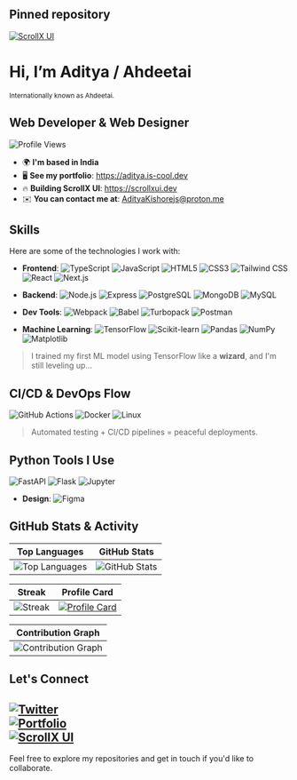 ## Pinned repository
[![ScrollX UI](https://github-readme-stats.vercel.app/api/pin/?username=adityakishore0&repo=ScrollX-UI&theme=github_dark&border_radius=8&cache_seconds=4)](https://github.com/adityakishore0/ScrollX-UI)


# Hi, I’m Aditya / Ahdeetai  
<sub>Internationally known as Ahdeetai.</sub>


## Web Developer & Web Designer
![Profile Views](https://komarev.com/ghpvc/?username=Adityakishore0&label=Profile%20views&color=1778F2&style=flat)

- 🌍 **I'm based in India**  
- 🖥️ **See my portfolio**:
 https://aditya.is-cool.dev
- 🔥 **Building ScrollX UI**:
   https://scrollxui.dev
- ✉️ **You can contact me at**:
    [AdityaKishorejs@proton.me](mailto:AdityaKishorejs@proton.me)


##  Skills
Here are some of the technologies I work with:

- **Frontend**:
  ![TypeScript](https://img.shields.io/badge/-TypeScript-333?style=flat-square&logo=typescript&logoColor=3178C6)
  ![JavaScript](https://img.shields.io/badge/-JavaScript-333?style=flat-square&logo=javascript&logoColor=F7DF1E)
  ![HTML5](https://img.shields.io/badge/-HTML5-333?style=flat-square&logo=html5&logoColor=E34F26)
  ![CSS3](https://img.shields.io/badge/-CSS3-333?style=flat-square&logo=css3&logoColor=1572B6)
  ![Tailwind CSS](https://img.shields.io/badge/-Tailwind%20CSS-333?style=flat-square&logo=tailwindcss&logoColor=38BDf8)
  ![React](https://img.shields.io/badge/-React-333?style=flat-square&logo=react&logoColor=61DAFB)
  ![Next.js](https://img.shields.io/badge/Next.js-333?style=flat-square&logo=nextdotjs&logoColor=white)


- **Backend**:
  ![Node.js](https://img.shields.io/badge/-Node.js-333?style=flat-square&logo=node.js&logoColor=8CC84B)
  ![Express](https://img.shields.io/badge/-Express-333?style=flat-square&logo=express&logoColor=000000)
  ![PostgreSQL](https://img.shields.io/badge/-PostgreSQL-333?style=flat-square&logo=postgresql&logoColor=336791)
  ![MongoDB](https://img.shields.io/badge/-MongoDB-333?style=flat-square&logo=mongodb&logoColor=47A248)
  ![MySQL](https://img.shields.io/badge/-MySQL-333?style=flat-square&logo=mysql&logoColor=4479A1)

- **Dev Tools**:
  ![Webpack](https://img.shields.io/badge/-Webpack-333?style=flat-square&logo=webpack&logoColor=8DD6F9)
  ![Babel](https://img.shields.io/badge/-Babel-333?style=flat-square&logo=babel&logoColor=F9DC3E)
  ![Turbopack](https://img.shields.io/badge/-Turbopack-333?style=flat-square&logo=turborepo&logoColor=fff)
  ![Postman](https://img.shields.io/badge/-Postman-333?style=flat-square&logo=postman&logoColor=FF6C37)

- **Machine Learning**:
  ![TensorFlow](https://img.shields.io/badge/-TensorFlow-333?style=flat-square&logo=tensorflow&logoColor=FF6F00)
![Scikit-learn](https://img.shields.io/badge/-Scikit--learn-333?style=flat-square&logo=scikitlearn&logoColor=F7931E)
![Pandas](https://img.shields.io/badge/-Pandas-333?style=flat-square&logo=pandas)
![NumPy](https://img.shields.io/badge/-NumPy-333?style=flat-square&logo=numpy&logoColor=013243)
![Matplotlib](https://img.shields.io/badge/-Matplotlib-333?style=flat-square&logo=python&logoColor=white)

> I trained my first ML model using TensorFlow like a **wizard**, and I'm still leveling up...
  
##  CI/CD & DevOps Flow  
![GitHub Actions](https://img.shields.io/badge/-GitHub%20Actions-333?style=flat-square&logo=githubactions&logoColor=white)
![Docker](https://img.shields.io/badge/-Docker-333?style=flat-square&logo=docker)
![Linux](https://img.shields.io/badge/-Linux-333?style=flat-square&logo=linux&logoColor=FCC624)

> Automated testing + CI/CD pipelines = peaceful deployments.

##  Python Tools I Use  
![FastAPI](https://img.shields.io/badge/-FastAPI-333?style=flat-square&logo=fastapi)
![Flask](https://img.shields.io/badge/-Flask-333?style=flat-square&logo=flask)
![Jupyter](https://img.shields.io/badge/-Jupyter-333?style=flat-square&logo=jupyter&logoColor=F37626)


- **Design**:
  ![Figma](https://img.shields.io/badge/-Figma-333?style=flat-square&logo=figma&logoColor=F24E1E)

##  GitHub Stats & Activity

| Top Languages | GitHub Stats |
|---------------|--------------|
| ![Top Languages](https://github-readme-stats.vercel.app/api/top-langs/?username=Adityakishore0&layout=compact&theme=tokyonight&hide=html) | ![GitHub Stats](https://github-readme-stats.vercel.app/api?username=Adityakishore0&show_icons=true&locale=en&count_private=true&theme=tokyonight&hide=issues) |

| Streak | Profile Card |
|--------|--------------|
| ![Streak](https://streak-stats.demolab.com?user=Adityakishore0&theme=tokyonight&hide_border=true) | [![Profile Card](https://github-profile-summary-cards.vercel.app/api/cards/profile-details?username=Adityakishore0&theme=tokyonight)](https://github.com/Adityakishore0) |

| Contribution Graph |
|------------------|
| ![Contribution Graph](https://github-readme-activity-graph.vercel.app/graph?username=Adityakishore0&theme=tokyo-night&area=true&width=600) |


##  Let's Connect  

[![Twitter](https://img.shields.io/badge/-Twitter-1DA1F2?style=flat-square&logo=twitter&logoColor=white)](https://x.com/Ahdeetai)  
[![Portfolio](https://img.shields.io/badge/-Portfolio-00A3E0?style=flat-square&logo=internetexplorer&logoColor=white)](https://aditya.is-cool.dev)  
[![ScrollX UI](https://img.shields.io/badge/-ScrollX%20UI-3333?style=flat-square&logo=code&logoColor=F24E1E)](https://scrollx-ui.vercel.app) 
---

Feel free to explore my repositories and get in touch if you'd like to collaborate.
